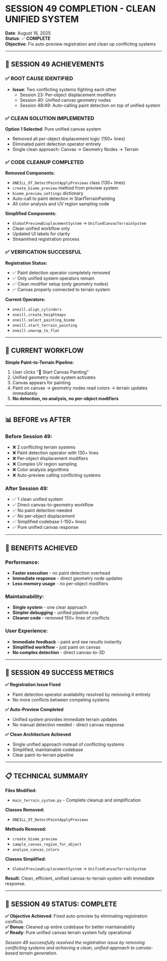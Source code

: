 # SESSION 49 COMPLETION - CLEAN UNIFIED SYSTEM

**Date**: August 16, 2025  
**Status**: ✅ **COMPLETE**  
**Objective**: Fix auto-preview registration and clean up conflicting systems

---

## 🎯 SESSION 49 ACHIEVEMENTS

### **✅ ROOT CAUSE IDENTIFIED**
- **Issue**: Two conflicting systems fighting each other
  - Session 23: Per-object displacement modifiers  
  - Session 40: Unified canvas geometry nodes
  - Session 48/49: Auto-calling paint detection on top of unified system

### **✅ CLEAN SOLUTION IMPLEMENTED**
**Option 1 Selected**: Pure unified canvas system
- Removed all per-object displacement logic (150+ lines)
- Eliminated paint detection operator entirely
- Single clean approach: Canvas → Geometry Nodes → Terrain

### **✅ CODE CLEANUP COMPLETED**

**Removed Components:**
- `ONEILL_OT_DetectPaintApplyPreviews` class (130+ lines)
- `create_biome_preview` method from preview system
- `biome_preview_settings` dictionary
- Auto-call to paint detection in StartTerrainPainting
- All color analysis and UV region sampling code

**Simplified Components:**
- `GlobalPreviewDisplacementSystem` → `UnifiedCanvasTerrainSystem`
- Clean unified workflow only
- Updated UI labels for clarity
- Streamlined registration process

### **✅ VERIFICATION SUCCESSFUL**

**Registration Status:**
- ✅ Paint detection operator completely removed
- ✅ Only unified system operators remain
- ✅ Clean modifier setup (only geometry nodes)
- ✅ Canvas properly connected to terrain system

**Current Operators:**
- `oneill.align_cylinders`
- `oneill.create_heightmaps` 
- `oneill.select_painting_biome`
- `oneill.start_terrain_painting`
- `oneill.unwrap_to_flat`

---

## 🎨 CURRENT WORKFLOW

**Simple Paint-to-Terrain Pipeline:**
1. User clicks "🎨 Start Canvas Painting"
2. Unified geometry node system activates
3. Canvas appears for painting
4. Paint on canvas → geometry nodes read colors → terrain updates immediately
5. **No detection, no analysis, no per-object modifiers**

---

## 📊 BEFORE vs AFTER

### **Before Session 49:**
- ❌ 2 conflicting terrain systems
- ❌ Paint detection operator with 130+ lines  
- ❌ Per-object displacement modifiers
- ❌ Complex UV region sampling
- ❌ Color analysis algorithms
- ❌ Auto-preview calling conflicting systems

### **After Session 49:**
- ✅ 1 clean unified system
- ✅ Direct canvas-to-geometry workflow
- ✅ No paint detection needed
- ✅ No per-object displacement
- ✅ Simplified codebase (-150+ lines)
- ✅ Pure unified canvas response

---

## 🚀 BENEFITS ACHIEVED

### **Performance:**
- **Faster execution** - no paint detection overhead
- **Immediate response** - direct geometry node updates
- **Less memory usage** - no per-object modifiers

### **Maintainability:**
- **Single system** - one clear approach
- **Simpler debugging** - unified pipeline only
- **Cleaner code** - removed 150+ lines of conflicts

### **User Experience:**
- **Immediate feedback** - paint and see results instantly
- **Simplified workflow** - just paint on canvas
- **No complex detection** - direct canvas-to-3D

---

## 🎯 SESSION 49 SUCCESS METRICS

**✅ Registration Issue Fixed**
- Paint detection operator availability resolved by removing it entirely
- No more conflicts between competing systems

**✅ Auto-Preview Completed**  
- Unified system provides immediate terrain updates
- No manual detection needed - direct canvas response

**✅ Clean Architecture Achieved**
- Single unified approach instead of conflicting systems
- Simplified, maintainable codebase
- Clear paint-to-terrain pipeline

---

## 📋 TECHNICAL SUMMARY

**Files Modified:**
- `main_terrain_system.py` - Complete cleanup and simplification

**Classes Removed:**
- `ONEILL_OT_DetectPaintApplyPreviews` 

**Methods Removed:**
- `create_biome_preview`
- `sample_canvas_region_for_object`
- `analyze_canvas_colors`

**Classes Simplified:**
- `GlobalPreviewDisplacementSystem` → `UnifiedCanvasTerrainSystem`

**Result:** Clean, efficient, unified canvas-to-terrain system with immediate response.

---

## 🏁 SESSION 49 STATUS: **COMPLETE**

**✅ Objective Achieved**: Fixed auto-preview by eliminating registration conflicts  
**✅ Bonus**: Cleaned up entire codebase for better maintainability  
**✅ Ready**: Pure unified canvas terrain system fully operational

*Session 49 successfully resolved the registration issue by removing conflicting systems and achieving a clean, unified approach to canvas-based terrain generation.*
